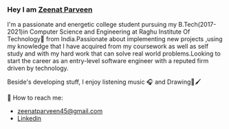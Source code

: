 ### Hey I am [Zeenat Parveen](https://github.com/zeenatparveen) ###
I'm a passionate and energetic college student pursuing my B.Tech(2017-2021)in Computer Science and Engineering at Raghu Institute Of Technology🚀 from India.Passionate about implementing new projects ,using my knowledge that I have acquired from my coursework as well as self study and with my hard work that can solve real world problems.Looking to start the career as an entry-level software engineer with a reputed firm driven by technology.

Beside's developing stuff, I enjoy listening music 🎧 and Drawing🎨🖌️

:e-mail: How to reach me:
* [zeenatparveen45@gmail.com](zeenatparveen45@gmail.com)
* [Linkedin](https://www.linkedin.com/in/zeenat-parveen/)

